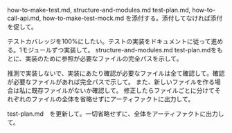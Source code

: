 how-to-make-test.md,	structure-and-modules.md
test-plan.md, how-to-call-api.md,	how-to-make-test-mock.md
を添付する。添付してなければ添付を促して。

テストカバレッジを100%にしたい。テストの実装をドキュメントに従って進める。1モジュールずつ実装して。
structure-and-modules.md test-plan.mdをもとに、実装のために参照が必要なファイルの完全パスを示して。

推測で実装しないで、実装にあたり確認が必要なファイルは全て確認して。確認が必要なファイルがあれば完全パスで示して。 また、新しいファイルを作る場合は私に既存ファイルがないか確認して。 修正したらファイルごとに分けてそれぞれのファイルの全体を省略せずにアーティファクトに出力して。

test-plan.md　を更新して。一切省略せずに、全体をアーティファクトに出力して。
